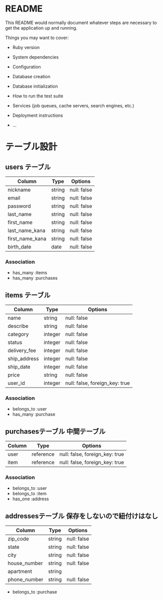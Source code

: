 # README

This README would normally document whatever steps are necessary to get the
application up and running.

Things you may want to cover:

* Ruby version

* System dependencies

* Configuration

* Database creation

* Database initialization

* How to run the test suite

* Services (job queues, cache servers, search engines, etc.)

* Deployment instructions

* ...


# テーブル設計

## users テーブル

| Column          | Type   | Options     |
| --------------- | ------ | ----------- |
| nickname        | string | null: false |
| email           | string | null: false |
| password        | string | null: false |
| last_name       | string | null: false |
| first_name      | string | null: false |
| last_name_kana  | string | null: false |
| first_name_kana | string | null: false |
| birth_date      | date   | null: false |

### Association

- has_many :items
- has_many :purchases

## items テーブル

| Column        | Type    | Options     |
| ------------- | ------- | ----------- |
| name          | string  | null: false |
| describe      | string  | null: false |
| category      | integer | null: false |
| status        | integer | null: false |
| delivery_fee  | integer | null: false |
| ship_address  | integer | null: false |
| ship_date     | integer | null: false |
| price         | string  | null: false |
| user_id       | integer | null: false, foreign_key: true |

### Association

- belongs_to :user
- has_many :purchase

##  purchasesテーブル 中間テーブル

| Column       | Type       | Options                        |
| ------------ | ---------- | ------------------------------ |
| user         | reference  | null: false, foreign_key: true |
| item         | reference  | null: false, foreign_key: true |

### Association

- belongs_to :user
- belongs_to :item
- has_one :address

##  addressesテーブル  保存をしないので紐付けはなし

| Column       | Type       | Options     |
| ------------ | ---------- | ----------- |
| zip_code     | string     | null: false |
| state        | string     | null: false |
| city         | string     | null: false |
| house_number | string     | null: false |
| apartment    | string     |             |
| phone_number | string     | null: false |

- belongs_to :purchase
